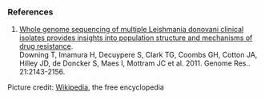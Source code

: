 ### References

1.  [Whole genome sequencing of multiple Leishmania donovani clinical
    isolates provides insights into population structure and mechanisms
    of drug resistance](http://europepmc.org/abstract/MED/22038251).\
    Downing T, Imamura H, Decuypere S, Clark TG, Coombs GH, Cotton JA,
    Hilley JD, de Doncker S, Maes I, Mottram JC et al. 2011. Genome
    Res.. 21:2143-2156.

Picture credit:
[Wikipedia](http://commons.wikimedia.org/wiki/File:Leishmania_donovani_01.png),
the free encyclopedia
